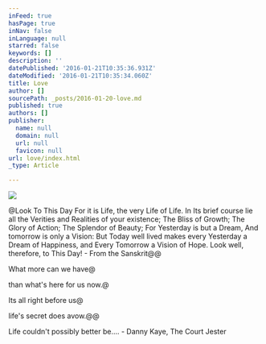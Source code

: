 ```yaml
---
inFeed: true
hasPage: true
inNav: false
inLanguage: null
starred: false
keywords: []
description: ''
datePublished: '2016-01-21T10:35:36.931Z'
dateModified: '2016-01-21T10:35:34.060Z'
title: Love
author: []
sourcePath: _posts/2016-01-20-love.md
published: true
authors: []
publisher:
  name: null
  domain: null
  url: null
  favicon: null
url: love/index.html
_type: Article

---
```

![](https://the-grid-user-content.s3-us-west-2.amazonaws.com/592a5761-5fa9-41e4-8f24-3bda02580c4a.jpg)

@Look To This Day For it is Life, the very Life of Life. In Its brief course lie all the Verities and Realities of your existence; The Bliss of Growth; The Glory of Action; The Splendor of Beauty; For Yesterday is but a Dream, And tomorrow is only a Vision: But Today well lived makes every Yesterday a Dream of Happiness, and Every Tomorrow a Vision of Hope. Look well, therefore, to This Day! - From the Sanskrit@@

What more can we have@

than what's here for us now.@

Its all right before us@

life's secret does avow.@@

Life couldn't possibly better be.... - Danny Kaye, The Court Jester